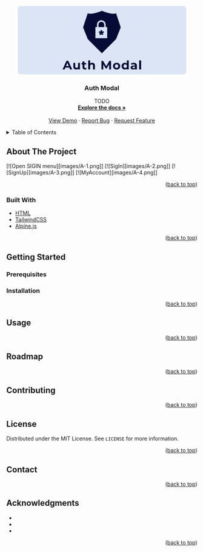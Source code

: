 <div id="top"></div>

<!-- PROJECT LOGO -->
<br />
<div align="center">
  <a href="hhttps://github.com/TringuG/auth-modal">
    <img src="images/logo.png" alt="Logo" width="445" height="180">
  </a>

<h3 align="center">Auth Modal</h3>

  <p align="center">
    TODO
    <br />
    <a href="https://github.com/TringuG/auth-modal"><strong>Explore the docs »</strong></a>
    <br />
    <br />
    <a href="https://github.com/TringuG/auth-modal">View Demo</a>
    ·
    <a href="https://github.com/TringuG/auth-modal/issues">Report Bug</a>
    ·
    <a href="https://github.com/TringuG/auth-modal/issues">Request Feature</a>
  </p>
</div>



<!-- TABLE OF CONTENTS -->
<details>
  <summary>Table of Contents</summary>
  <ol>
    <li>
      <a href="#about-the-project">About The Project</a>
      <ul>
        <li><a href="#built-with">Built With</a></li>
      </ul>
    </li>
    <li>
      <a href="#getting-started">Getting Started</a>
      <ul>
        <li><a href="#prerequisites">Prerequisites</a></li>
        <li><a href="#installation">Installation</a></li>
      </ul>
    </li>
    <li><a href="#usage">Usage</a></li>
    <li><a href="#roadmap">Roadmap</a></li>
    <li><a href="#contributing">Contributing</a></li>
    <li><a href="#license">License</a></li>
    <li><a href="#contact">Contact</a></li>
    <li><a href="#acknowledgments">Acknowledgments</a></li>
  </ol>
</details>



<!-- ABOUT THE PROJECT -->
## About The Project

[![Open SIGIN menu][images/A-1.png]]
[![SigIn][images/A-2.png]]
[![SignUp][images/A-3.png]]
[![MyAccount][images/A-4.png]]



<p align="right">(<a href="#top">back to top</a>)</p>



### Built With

* [HTML](https://html.com/)
* [TailwindCSS](https://tailwindcss.com/)
* [Alpine.js](https://alpinejs.dev/)

<p align="right">(<a href="#top">back to top</a>)</p>



<!-- GETTING STARTED -->
## Getting Started


### Prerequisites



### Installation



<p align="right">(<a href="#top">back to top</a>)</p>



<!-- USAGE EXAMPLES -->
## Usage



<p align="right">(<a href="#top">back to top</a>)</p>



<!-- ROADMAP -->
## Roadmap



<p align="right">(<a href="#top">back to top</a>)</p>



<!-- CONTRIBUTING -->
## Contributing

<p align="right">(<a href="#top">back to top</a>)</p>



<!-- LICENSE -->
## License

Distributed under the MIT License. See <code>LICENSE</code> for more information.

<p align="right">(<a href="#top">back to top</a>)</p>



<!-- CONTACT -->
## Contact



<p align="right">(<a href="#top">back to top</a>)</p>



<!-- ACKNOWLEDGMENTS -->
## Acknowledgments

* []()
* []()
* []()

<p align="right">(<a href="#top">back to top</a>)</p>
